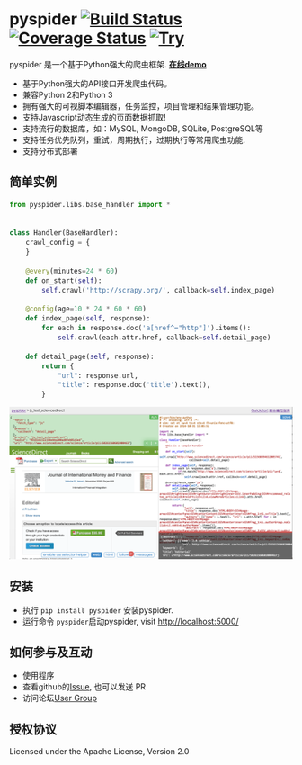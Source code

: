 pyspider [![Build Status][Build Status]][Travis CI] [![Coverage Status][Coverage Status]][Coverage] [![Try][Try]][Demo]
========

pyspider 是一个基于Python强大的爬虫框架. **[在线demo][Demo]**

- 基于Python强大的API接口开发爬虫代码。
- 兼容Python 2和Python 3
- 拥有强大的可视脚本编辑器，任务监控，项目管理和结果管理功能。
- 支持Javascript动态生成的页面数据抓取!
- 支持流行的数据库，如：MySQL, MongoDB, SQLite, PostgreSQL等 
- 支持任务优先队列，重试，周期执行，过期执行等常用爬虫功能.
- 支持分布式部署


简单实例 
-----------

```python
from pyspider.libs.base_handler import *


class Handler(BaseHandler):
    crawl_config = {
    }

    @every(minutes=24 * 60)
    def on_start(self):
        self.crawl('http://scrapy.org/', callback=self.index_page)

    @config(age=10 * 24 * 60 * 60)
    def index_page(self, response):
        for each in response.doc('a[href^="http"]').items():
            self.crawl(each.attr.href, callback=self.detail_page)

    def detail_page(self, response):
        return {
            "url": response.url,
            "title": response.doc('title').text(),
        }
```

[![Demo][Demo Img]][Demo]


安装
------------

* 执行 `pip install pyspider` 安装pyspider.
* 运行命令 `pyspider`启动pyspider, visit [http://localhost:5000/](http://localhost:5000/)

如何参与及互动
----------

* 使用程序
* 查看github的[Issue], 也可以发送 PR
* 访问论坛[User Group]


授权协议
-------
Licensed under the Apache License, Version 2.0


[Build Status]:         https://img.shields.io/travis/binux/pyspider/master.svg?style=flat
[Travis CI]:            https://travis-ci.org/binux/pyspider
[Coverage Status]:      https://img.shields.io/coveralls/binux/pyspider.svg?branch=master&style=flat
[Coverage]:             https://coveralls.io/r/binux/pyspider
[Try]:                  https://img.shields.io/badge/try-pyspider-blue.svg?style=flat
[Demo]:                 http://demo.pyspider.org/
[Demo Img]:             imgs/demo.png
[Issue]:                https://github.com/binux/pyspider/issues
[User Group]:           https://groups.google.com/group/pyspider-users
